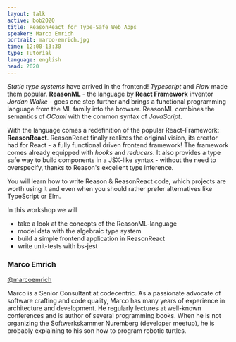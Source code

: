 ```yaml
---
layout: talk
active: bob2020
title: ReasonReact for Type-Safe Web Apps
speaker: Marco Emrich
portrait: marco-emrich.jpg
time: 12:00-13:30
type: Tutorial
language: english
head: 2020
---
```


<i>Static type systems</i> have arrived in the frontend! <i>Typescript</i>
and <i>Flow</i> made them popular. <b>ReasonML</b> - the language by
<b>React Framework</b> inventor <i>Jordan Walke</i> - goes one step further
and brings a functional programming language from the ML family into the
browser. ReasonML combines the semantics of <i>OCaml</i> with the
common syntax of <i>JavaScript</i>.

With the language comes a redefinition of the popular React-Framework:
<b>ReasonReact</b>. ReasonReact finally realizes the original vision, its
creator had for React - a fully functional driven frontend framework! The
framework comes already equipped with <i>hooks</i> and <i>reducers</i>. It
also provides a type safe way to build components in a JSX-like syntax -
without the need to overspecify, thanks to Reason's excellent type
inference.

You will learn how to write Reason & ReasonReact code, which projects are
worth using it and even when you should rather prefer alternatives like
TypeScript or Elm.

In this workshop we will

 * take a look at the concepts of the ReasonML-language
 * model data with the algebraic type system
 * build a simple frontend application in ReasonReact
 * write unit-tests with bs-jest

### Marco Emrich

[@marcoemrich](http://twitter.com/marcoemrich)

Marco is a Senior Consultant at codecentric. As a passionate advocate
of software crafting and code quality, Marco has many years of
experience in architecture and development. He regularly lectures at
well-known conferences and is author of several programming
books. When he is not organizing the Softwerkskammer Nuremberg
(developer meetup), he is probably explaining to his son how to
program robotic turtles.
